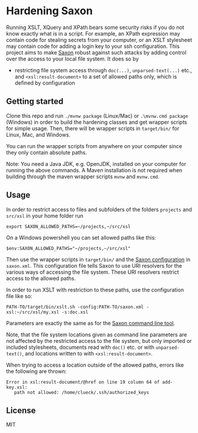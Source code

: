 # Hardening Saxon

Running XSLT, XQuery and XPath bears some security risks if you do not
know exactly what is in a script. For example, an XPath expression may
contain code for stealing secrets from your computer, or an XSLT
stylesheet may contain code for adding a login key to your ssh
configuration. This project aims to make
[Saxon](https://www.saxonica.com/) robust against such attacks by
adding control over the access to your local file system. It does so
by

- restricting file system access through `doc(...)`, `unparsed-text(...)`
  etc., and `<xsl:result-document>` to a set of allowed paths only,
  which is defined by configuration


## Getting started

Clone this repo and run `./mvnw package` (Linux/Mac) or `.\mvnw.cmd
package` (Windows) in order to build the hardening classes and get
wrapper scripts for simple usage. Then, there will be wrapper scripts
in `target/bin/` for Linux, Mac, and Windows.

You can run the wrapper scripts from anywhere on your computer since
they only contain absolute paths.

Note: You need a Java JDK, e.g. OpenJDK, installed on your computer
for running the above commands. A Maven installation is not required
when building through the maven wrapper scripts `mvnw` and `mvnw.cmd`.


## Usage

In order to restrict access to files and subfolders of the folders
`projects` and `src/xsl` in your home folder run

```{shell}
export SAXON_ALLOWED_PATHS=~/projects,~/src/xsl
```

On a Windows powershell you can set allowed paths like this:

```{shell}
$env:SAXON_ALLOWED_PATHS="~/projects,~/src/xsl"
```


Then use the wrapper scripts in `target/bin/` and the [Saxon
configuration](https://www.saxonica.com/documentation10/index.html#!configuration/configuration-file)
in `saxon.xml`. This configuration file tells Saxon to use URI
resolvers for the various ways of accessing the file system. These URI
resolvers restrict access to the allowed paths.

In order to run XSLT with restriction to these paths, use the
configuration file like so:

```{shell}
PATH-TO/target/bin/xslt.sh -config:PATH-TO/saxon.xml -xsl:~/src/xsl/my.xsl -s:doc.xsl
```

Parameters are exactly the same as for the [Saxon command line
tool](https://www.saxonica.com/documentation10/index.html#!using-xsl/commandline).

Note, that the file system locations given as command line parameters
are not affected by the restricted access to the file system, but only
imported or included stylesheets, documents read with `doc()` etc. or
with `unparsed-text()`, and locations written to with
`<xsl:result-document>`.

When trying to access a location outside of the allowed paths, errors
like the following are thrown:

```{txt}
Error in xsl:result-document/@href on line 19 column 64 of add-key.xsl:
   path not allowed: /home/clueck/.ssh/authorized_keys
```


## License

MIT
